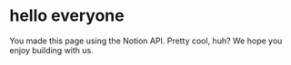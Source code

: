 # hello everyone

You made this page using the Notion API. Pretty cool, huh? We hope you enjoy building with us.